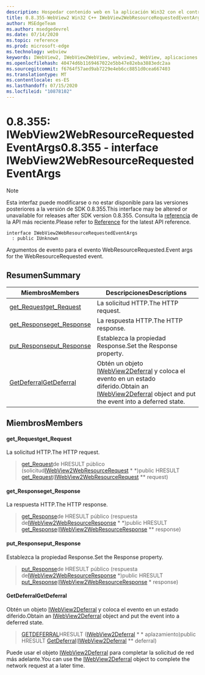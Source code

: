 ```yaml
---
description: Hospedar contenido web en la aplicación Win32 con el control Microsoft Edge WebView2
title: 0.8.355-WebView2 Win32 C++ IWebView2WebResourceRequestedEventArgs
author: MSEdgeTeam
ms.author: msedgedevrel
ms.date: 07/14/2020
ms.topic: reference
ms.prod: microsoft-edge
ms.technology: webview
keywords: IWebView2, IWebView2WebView, webview2, WebView, aplicaciones Win32, Win32, Edge
ms.openlocfilehash: 40474d6b1169467022e5bb47e82eba3883edc2aa
ms.sourcegitcommit: f6764f57aed9ab7229e4eb6cc8851d0cea667403
ms.translationtype: MT
ms.contentlocale: es-ES
ms.lasthandoff: 07/15/2020
ms.locfileid: "10878102"
---
```

# <span data-ttu-id="466a3-104">0.8.355: IWebView2WebResourceRequestedEventArgs</span><span class="sxs-lookup"><span data-stu-id="466a3-104">0.8.355 - interface IWebView2WebResourceRequestedEventArgs</span></span> 

> [!NOTE]
> <span data-ttu-id="466a3-105">Esta interfaz puede modificarse o no estar disponible para las versiones posteriores a la versión de SDK 0.8.355.</span><span class="sxs-lookup"><span data-stu-id="466a3-105">This interface may be altered or unavailable for releases after SDK version 0.8.355.</span></span> <span data-ttu-id="466a3-106">Consulta la [referencia](../../../webview2-api-reference.md) de la API más reciente.</span><span class="sxs-lookup"><span data-stu-id="466a3-106">Please refer to [Reference](../../../webview2-api-reference.md) for the latest API reference.</span></span>

```
interface IWebView2WebResourceRequestedEventArgs
  : public IUnknown
```

<span data-ttu-id="466a3-107">Argumentos de evento para el evento WebResourceRequested.</span><span class="sxs-lookup"><span data-stu-id="466a3-107">Event args for the WebResourceRequested event.</span></span>

## <span data-ttu-id="466a3-108">Resumen</span><span class="sxs-lookup"><span data-stu-id="466a3-108">Summary</span></span>

 <span data-ttu-id="466a3-109">Miembros</span><span class="sxs-lookup"><span data-stu-id="466a3-109">Members</span></span>                        | <span data-ttu-id="466a3-110">Descripciones</span><span class="sxs-lookup"><span data-stu-id="466a3-110">Descriptions</span></span>
--------------------------------|---------------------------------------------
[<span data-ttu-id="466a3-111">get_Request</span><span class="sxs-lookup"><span data-stu-id="466a3-111">get_Request</span></span>](#get_request) | <span data-ttu-id="466a3-112">La solicitud HTTP.</span><span class="sxs-lookup"><span data-stu-id="466a3-112">The HTTP request.</span></span>
[<span data-ttu-id="466a3-113">get_Response</span><span class="sxs-lookup"><span data-stu-id="466a3-113">get_Response</span></span>](#get_response) | <span data-ttu-id="466a3-114">La respuesta HTTP.</span><span class="sxs-lookup"><span data-stu-id="466a3-114">The HTTP response.</span></span>
[<span data-ttu-id="466a3-115">put_Response</span><span class="sxs-lookup"><span data-stu-id="466a3-115">put_Response</span></span>](#put_response) | <span data-ttu-id="466a3-116">Establezca la propiedad Response.</span><span class="sxs-lookup"><span data-stu-id="466a3-116">Set the Response property.</span></span>
[<span data-ttu-id="466a3-117">GetDeferral</span><span class="sxs-lookup"><span data-stu-id="466a3-117">GetDeferral</span></span>](#getdeferral) | <span data-ttu-id="466a3-118">Obtén un objeto [IWebView2Deferral](IWebView2Deferral.md) y coloca el evento en un estado diferido.</span><span class="sxs-lookup"><span data-stu-id="466a3-118">Obtain an [IWebView2Deferral](IWebView2Deferral.md) object and put the event into a deferred state.</span></span>

## <span data-ttu-id="466a3-119">Miembros</span><span class="sxs-lookup"><span data-stu-id="466a3-119">Members</span></span>

#### <span data-ttu-id="466a3-120">get_Request</span><span class="sxs-lookup"><span data-stu-id="466a3-120">get_Request</span></span> 

<span data-ttu-id="466a3-121">La solicitud HTTP.</span><span class="sxs-lookup"><span data-stu-id="466a3-121">The HTTP request.</span></span>

> <span data-ttu-id="466a3-122">[get_Request](#get_request)de HRESULT público (solicitud[IWebView2WebResourceRequest](IWebView2WebResourceRequest.md) \* \*)</span><span class="sxs-lookup"><span data-stu-id="466a3-122">public HRESULT [get_Request](#get_request)([IWebView2WebResourceRequest](IWebView2WebResourceRequest.md) \*\* request)</span></span>

#### <span data-ttu-id="466a3-123">get_Response</span><span class="sxs-lookup"><span data-stu-id="466a3-123">get_Response</span></span> 

<span data-ttu-id="466a3-124">La respuesta HTTP.</span><span class="sxs-lookup"><span data-stu-id="466a3-124">The HTTP response.</span></span>

> <span data-ttu-id="466a3-125">[get_Response](#get_response)de HRESULT público (respuesta de[IWebView2WebResourceResponse](IWebView2WebResourceResponse.md) \* \*)</span><span class="sxs-lookup"><span data-stu-id="466a3-125">public HRESULT [get_Response](#get_response)([IWebView2WebResourceResponse](IWebView2WebResourceResponse.md) \*\* response)</span></span>

#### <span data-ttu-id="466a3-126">put_Response</span><span class="sxs-lookup"><span data-stu-id="466a3-126">put_Response</span></span> 

<span data-ttu-id="466a3-127">Establezca la propiedad Response.</span><span class="sxs-lookup"><span data-stu-id="466a3-127">Set the Response property.</span></span>

> <span data-ttu-id="466a3-128">[put_Response](#put_response)de HRESULT público (respuesta de[IWebView2WebResourceResponse](IWebView2WebResourceResponse.md) \*)</span><span class="sxs-lookup"><span data-stu-id="466a3-128">public HRESULT [put_Response](#put_response)([IWebView2WebResourceResponse](IWebView2WebResourceResponse.md) \* response)</span></span>

#### <span data-ttu-id="466a3-129">GetDeferral</span><span class="sxs-lookup"><span data-stu-id="466a3-129">GetDeferral</span></span> 

<span data-ttu-id="466a3-130">Obtén un objeto [IWebView2Deferral](IWebView2Deferral.md) y coloca el evento en un estado diferido.</span><span class="sxs-lookup"><span data-stu-id="466a3-130">Obtain an [IWebView2Deferral](IWebView2Deferral.md) object and put the event into a deferred state.</span></span>

> <span data-ttu-id="466a3-131">[GETDEFERRAL](#getdeferral)HRESULT ([IWebView2Deferral](IWebView2Deferral.md) \* \* aplazamiento)</span><span class="sxs-lookup"><span data-stu-id="466a3-131">public HRESULT [GetDeferral](#getdeferral)([IWebView2Deferral](IWebView2Deferral.md) \*\* deferral)</span></span>

<span data-ttu-id="466a3-132">Puede usar el objeto [IWebView2Deferral](IWebView2Deferral.md) para completar la solicitud de red más adelante.</span><span class="sxs-lookup"><span data-stu-id="466a3-132">You can use the [IWebView2Deferral](IWebView2Deferral.md) object to complete the network request at a later time.</span></span>

